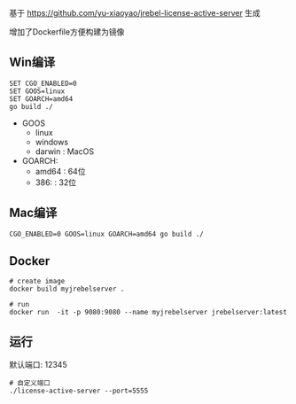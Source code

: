 基于 https://github.com/yu-xiaoyao/jrebel-license-active-server 生成

增加了Dockerfile方便构建为镜像

## Win编译
```shell
SET CGO_ENABLED=0
SET GOOS=linux
SET GOARCH=amd64
go build ./
```
- GOOS
    - linux
    - windows
    - darwin : MacOS
- GOARCH:
    - amd64 : 64位
    - 386:  : 32位
## Mac编译
```shell
CGO_ENABLED=0 GOOS=linux GOARCH=amd64 go build ./
```

## Docker
```shell
# create image
docker build myjrebelserver .

# run
docker run  -it -p 9080:9080 --name myjrebelserver jrebelserver:latest
```

## 运行
默认端口: 12345
```shell
# 自定义端口
./license-active-server --port=5555
```
